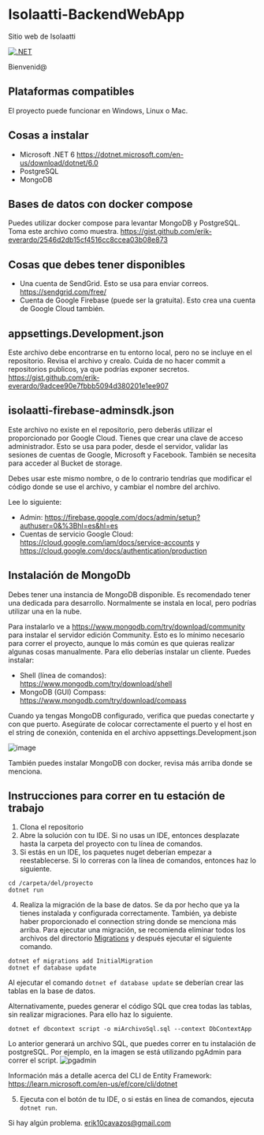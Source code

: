 # Isolaatti-BackendWebApp
Sitio web de Isolaatti

[![.NET](https://github.com/Isolaatti-Software/IsolaattiWebsite/actions/workflows/dotnet.yml/badge.svg)](https://github.com/Isolaatti-Software/IsolaattiWebsite/actions/workflows/dotnet.yml)

Bienvenid@

## Plataformas compatibles
El proyecto puede funcionar en Windows, Linux o Mac.

## Cosas a instalar
* Microsoft .NET 6 https://dotnet.microsoft.com/en-us/download/dotnet/6.0
* PostgreSQL
* MongoDB

## Bases de datos con docker compose
Puedes utilizar docker compose para levantar MongoDB y PostgreSQL. Toma este archivo como muestra. https://gist.github.com/erik-everardo/2546d2db15cf4516cc8ccea03b08e873

## Cosas que debes tener disponibles
* Una cuenta de SendGrid. Esto se usa para enviar correos. https://sendgrid.com/free/
* Cuenta de Google Firebase (puede ser la gratuita). Esto crea una cuenta de Google Cloud también.

## appsettings.Development.json
Este archivo debe encontrarse en tu entorno local, pero no se incluye en el repositorio. Revisa el archivo y crealo. Cuida de no hacer commit a repositorios publicos,
ya que podrías exponer secretos.
https://gist.github.com/erik-everardo/9adcee90e7fbbb5094d380201e1ee907

## isolaatti-firebase-adminsdk.json
Este archivo no existe en el repositorio, pero deberás utilizar el proporcionado por Google Cloud.
Tienes que crear una clave de acceso administrador. Esto se usa para poder, desde el servidor, validar las sesiones de cuentas
de Google, Microsoft y Facebook. También se necesita para acceder al Bucket de storage.

Debes usar este mismo nombre, o de lo contrario tendrías que modificar el código donde se use el archivo, y cambiar el nombre del archivo.

Lee lo siguiente:
* Admin: https://firebase.google.com/docs/admin/setup?authuser=0&%3Bhl=es&hl=es
* Cuentas de servicio Google Cloud: https://cloud.google.com/iam/docs/service-accounts y https://cloud.google.com/docs/authentication/production

## Instalación de MongoDb
Debes tener una instancia de MongoDB disponible. Es recomendado tener una dedicada para desarrollo. Normalmente se instala en local, pero podrías utilizar
una en la nube.

Para instalarlo ve a https://www.mongodb.com/try/download/community para instalar el servidor edición Community. Esto es lo mínimo necesario para
correr el proyecto, aunque lo más común es que quieras realizar algunas cosas manualmente. Para ello deberías instalar un cliente. Puedes instalar:

* Shell (línea de comandos): https://www.mongodb.com/try/download/shell
* MongoDB (GUI) Compass: https://www.mongodb.com/try/download/compass

Cuando ya tengas MongoDB configurado, verifica que puedas conectarte y con que puerto. Asegúrate de colocar correctamente el puerto y el host en el string de conexión,
contenida en el archivo appsettings.Development.json

![image](https://user-images.githubusercontent.com/43968631/193509725-25983b4a-b2f4-4b8d-9cc1-fab19d795fdf.png)

También puedes instalar MongoDB con docker, revisa más arriba donde se menciona.


## Instrucciones para correr en tu estación de trabajo
1. Clona el repositorio
2. Abre la solución con tu IDE. Si no usas un IDE, entonces desplazate hasta la carpeta del proyecto con tu línea de comandos.
3. Si estás en un IDE, los paquetes nuget deberían empezar a reestablecerse. Si lo correras con la línea de comandos, entonces haz lo siguiente.
```
cd /carpeta/del/proyecto
dotnet run
```

4. Realiza la migración de la base de datos. Se da por hecho que ya la tienes instalada y configurada correctamente. También, ya debiste haber
   proporcionado el connection string donde se menciona más arriba. Para ejecutar una migración, se recomienda eliminar todos los archivos del
   directorio [Migrations](/Migrations) y después ejecutar el siguiente comando.
```shell
dotnet ef migrations add InitialMigration
dotnet ef database update
```
Al ejecutar el comando `dotnet ef database update` se deberían crear las tablas en la base de datos.

Alternativamente, puedes generar el código SQL que crea todas las tablas, sin realizar migraciones. Para ello haz lo siguiente.
```shell
dotnet ef dbcontext script -o miArchivoSql.sql --context DbContextApp
```
Lo anterior generará un archivo SQL, que puedes correr en tu instalación de postgreSQL. Por ejemplo, en la imagen se está utilizando pgAdmin para
correr el script.
![pgadmin](https://user-images.githubusercontent.com/43968631/193508789-68e7bae5-8ca1-4314-b488-e9e0bcd65395.png)


Información más a detalle acerca del CLI de Entity Framework: https://learn.microsoft.com/en-us/ef/core/cli/dotnet

5. Ejecuta con el botón de tu IDE, o si estás en linea de comandos, ejecuta `dotnet run`.

Si hay algún problema. erik10cavazos@gmail.com
